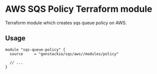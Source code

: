 # AWS SQS Policy Terraform module

Terraform module which creates sqs queue policy on AWS.

## Usage

```hcl
module "sqs-queue-policy" {
  source     = "genstackio/sqs/aws//modules/policy"

  // ...
}
```
